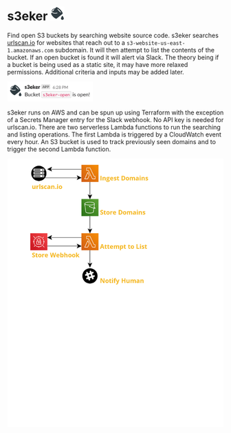 # s3eker <img src="res/icon.png" alt="icon" width="32"/>
Find open S3 buckets by searching website source code. s3eker searches [urlscan.io](https://urlscan.io) for websites that reach out to a `s3-website-us-east-1.amazonaws.com` subdomain. It will then attempt to list the contents of the bucket. If an open bucket is found it will alert via Slack. The theory being if a bucket is being used as a static site, it may have more relaxed permissions. Additional criteria and inputs may be added later.

<img src="res/notif.png" alt="notification" width="200"/>

s3eker runs on AWS and can be spun up using Terraform with the exception of a Secrets Manager entry for the Slack webhook. No API key is needed for urlscan.io. There are two serverless Lambda functions to run the searching and listing operations. The first Lambda is triggered by a CloudWatch event every hour. An S3 bucket is used to track previously seen domains and to trigger the second Lambda function. 

<img src="res/s3eker.png" alt="diagram"/>